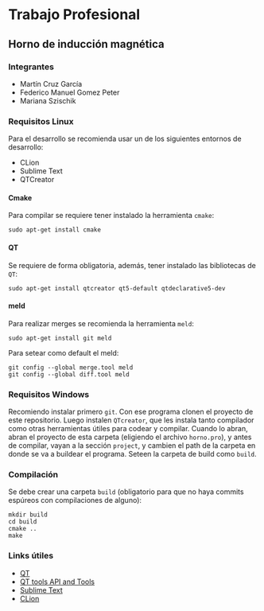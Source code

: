 # Trabajo Profesional
## Horno de inducción magnética
### Integrantes
* Martín Cruz García
* Federico Manuel Gomez Peter
* Mariana Szischik

### Requisitos Linux
Para el desarrollo se recomienda usar un de los siguientes 
entornos de desarrollo:

* CLion
* Sublime Text
* QTCreator

#### Cmake
Para compilar se requiere tener instalado la herramienta 
`cmake`:
```commandline
sudo apt-get install cmake
```
#### QT
Se requiere de forma obligatoria, además, tener instalado las
bibliotecas de `QT`:
```commandline
sudo apt-get install qtcreator qt5-default qtdeclarative5-dev
```
#### meld
Para realizar merges se recomienda la herramienta `meld`:
```commandline
sudo apt-get install git meld
```
Para setear como default el meld:
```commandline
git config --global merge.tool meld
git config --global diff.tool meld
```
### Requisitos Windows
Recomiendo instalar primero `git`. Con ese programa clonen el proyecto
de este repositorio. Luego instalen `QTcreator`, que les instala tanto 
compilador como otras herramientas útiles para codear y compilar. 
Cuando lo abran, abran el proyecto de esta carpeta (eligiendo el
archivo `horno.pro`), y antes de compilar, vayan a la sección `project`,
y cambien el path de la carpeta en donde se va a buildear el programa.
Seteen la carpeta de build como `build`.

### Compilación
Se debe crear una carpeta `build` (obligatorio para que no
haya commits espúreos con compilaciones de alguno):

```commandline
mkdir build
cd build
cmake ..
make
```
### Links útiles
* [QT](https://www.qt.io/download)
* [QT tools API and Tools](https://www.qt.io/qt-features-libraries-apis-tools-and-ide/?utm_campaign=Navigation%202019&utm_source=megamenu=)
* [Sublime Text](https://www.sublimetext.com/3)
* [CLion](https://www.jetbrains.com/clion/)
